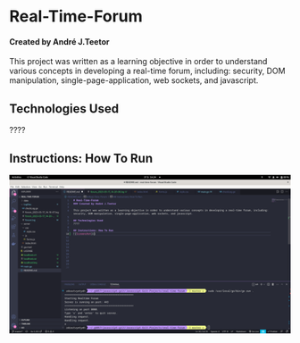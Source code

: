 # Real-Time-Forum
#### Created by André J.Teetor

This project was written as a learning objective in order to understand various concepts in developing a real-time forum, including: security, DOM manipulation, single-page-application, web sockets, and javascript.

## Technologies Used
????

## Instructions: How To Run
![Screenshot](picture_test.png)